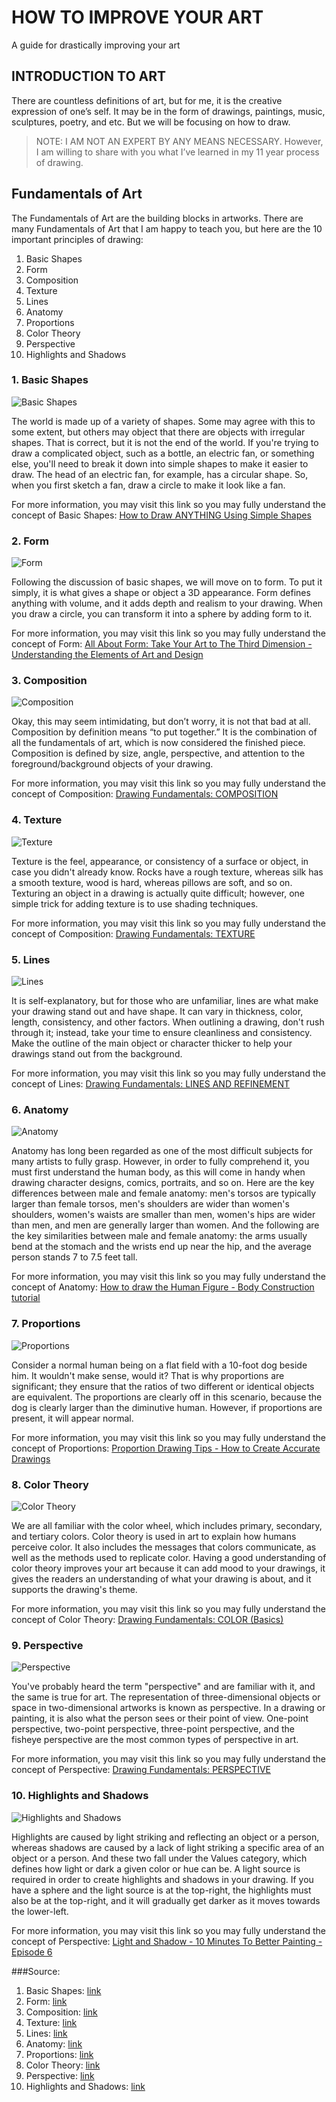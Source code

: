 # HOW TO IMPROVE YOUR ART
A guide for drastically improving your art 


## **INTRODUCTION TO ART**
There are countless definitions of art, but for me, it is the creative expression of one’s self. It may be in the form of drawings, paintings, music, sculptures, poetry, and etc. But we will be focusing on how to draw.

> NOTE: I AM NOT AN EXPERT BY ANY MEANS NECESSARY. However, I am willing to share with you what I’ve learned in my 11 year process of drawing.

## Fundamentals of Art
The Fundamentals of Art are the building blocks in artworks. There are many Fundamentals of Art that I am happy to teach you, but here are the 10 important principles of drawing:
1. Basic Shapes
2. Form
3. Composition
4. Texture
5. Lines
6. Anatomy
7. Proportions
8. Color Theory
9. Perspective
10. Highlights and Shadows

### 1. Basic Shapes
![Basic Shapes](https://user-images.githubusercontent.com/99783855/155145793-ca59c4f3-ddb2-4c57-829d-f1c5b46e2b29.jpg)

The world is made up of a variety of shapes. Some may agree with this to some extent, but others may object that there are objects with irregular shapes. That is correct, but it is not the end of the world. If you're trying to draw a complicated object, such as a bottle, an electric fan, or something else, you'll need to break it down into simple shapes to make it easier to draw. The head of an electric fan, for example, has a circular shape. So, when you first sketch a fan, draw a circle to make it look like a fan.

For more information, you may visit this link so you may fully understand the concept of Basic Shapes: [How to Draw ANYTHING Using Simple Shapes](https://www.youtube.com/watch?v=-6F5q_5HC3o)

### 2. Form
![Form](https://user-images.githubusercontent.com/99783855/155145893-f1fc9cb2-fccb-48d0-bf97-ebd19b6d067c.png)

Following the discussion of basic shapes, we will move on to form. To put it simply, it is what gives a shape or object a 3D appearance. Form defines anything with volume, and it adds depth and realism to your drawing. When you draw a circle, you can transform it into a sphere by adding form to it.

For more information, you may visit this link so you may fully understand the concept of Form: [All About Form: Take Your Art to The Third Dimension - Understanding the Elements of Art and Design](https://www.youtube.com/watch?v=8P6OPDgEqw4)

### 3. Composition
![Composition](https://user-images.githubusercontent.com/99783855/155145947-4dc98e2e-110e-4db6-8f1b-d0a8b61d1c61.jpg)

Okay, this may seem intimidating, but don’t worry, it is not that bad at all. Composition by definition means “to put together.” It is the combination of all the fundamentals of art, which is now considered the finished piece. Composition is defined by size, angle, perspective, and attention to the foreground/background objects of your drawing.

For more information, you may visit this link so you may fully understand the concept of Composition: [Drawing Fundamentals: COMPOSITION](https://www.youtube.com/watch?v=aHq5KwFvtns)

### 4. Texture
![Texture](https://user-images.githubusercontent.com/99783855/155146023-1a3bfdcc-4786-467c-ae83-275cbe766bc0.jpg)

Texture is the feel, appearance, or consistency of a surface or object, in case you didn't already know. Rocks have a rough texture, whereas silk has a smooth texture, wood is hard, whereas pillows are soft, and so on. Texturing an object in a drawing is actually quite difficult; however, one simple trick for adding texture is to use shading techniques.

For more information, you may visit this link so you may fully understand the concept of Composition: [Drawing Fundamentals: TEXTURE](https://www.youtube.com/watch?v=qsSYPWOINcQ)

### 5. Lines
![Lines](https://user-images.githubusercontent.com/99783855/155146107-e9fd3039-1924-47e1-8557-2e5a6ece0251.jpg)

It is self-explanatory, but for those who are unfamiliar, lines are what make your drawing stand out and have shape. It can vary in thickness, color, length, consistency, and other factors. When outlining a drawing, don't rush through it; instead, take your time to ensure cleanliness and consistency. Make the outline of the main object or character thicker to help your drawings stand out from the background.

For more information, you may visit this link so you may fully understand the concept of Lines: [Drawing Fundamentals: LINES AND REFINEMENT](https://www.youtube.com/watch?v=2VxhE96DmtE)

### 6. Anatomy
![Anatomy](https://user-images.githubusercontent.com/99783855/155146160-b34c694c-a816-49e4-8ba0-9792d0c47ca0.jpg)

Anatomy has long been regarded as one of the most difficult subjects for many artists to fully grasp. However, in order to fully comprehend it, you must first understand the human body, as this will come in handy when drawing character designs, comics, portraits, and so on. Here are the key differences between male and female anatomy: men's torsos are typically larger than female torsos, men's shoulders are wider than women's shoulders, women's waists are smaller than men, women's hips are wider than men, and men are generally larger than women. And the following are the key similarities between male and female anatomy: the arms usually bend at the stomach and the wrists end up near the hip, and the average person stands 7 to 7.5 feet tall.

For more information, you may visit this link so you may fully understand the concept of Anatomy: [How to draw the Human Figure - Body Construction tutorial](https://www.youtube.com/watch?v=w2fKxNDsXuw)

### 7. Proportions
![Proportions](https://user-images.githubusercontent.com/99783855/155146191-2cce41c6-f638-4490-8443-9226f715f885.jpg)

Consider a normal human being on a flat field with a 10-foot dog beside him. It wouldn't make sense, would it? That is why proportions are significant; they ensure that the ratios of two different or identical objects are equivalent. The proportions are clearly off in this scenario, because the dog is clearly larger than the diminutive human. However, if proportions are present, it will appear normal.

For more information, you may visit this link so you may fully understand the concept of Proportions: [Proportion Drawing Tips - How to Create Accurate Drawings](https://www.youtube.com/watch?v=1zx-0cV8aug)

### 8. Color Theory
![Color Theory](https://user-images.githubusercontent.com/99783855/155146228-caf5f259-f786-490b-8187-cbc0cccdb74d.jpeg)

We are all familiar with the color wheel, which includes primary, secondary, and tertiary colors. Color theory is used in art to explain how humans perceive color. It also includes the messages that colors communicate, as well as the methods used to replicate color. Having a good understanding of color theory improves your art because it can add mood to your drawings, it gives the readers an understanding of what your drawing is about, and it supports the drawing's theme.

For more information, you may visit this link so you may fully understand the concept of Color Theory: [Drawing Fundamentals: COLOR (Basics)](https://www.youtube.com/watch?v=UV7-8ZrgZfY)

### 9. Perspective
![Perspective](https://user-images.githubusercontent.com/99783855/155146275-68fa4a6b-15e1-42cf-8f44-9b5fe991e464.jpg)

You've probably heard the term "perspective" and are familiar with it, and the same is true for art. The representation of three-dimensional objects or space in two-dimensional artworks is known as perspective. In a drawing or painting, it is also what the person sees or their point of view. One-point perspective, two-point perspective, three-point perspective, and the fisheye perspective are the most common types of perspective in art.

For more information, you may visit this link so you may fully understand the concept of Perspective: [Drawing Fundamentals: PERSPECTIVE](https://www.youtube.com/watch?v=0xnfQScu8cE)

### 10. Highlights and Shadows
![Highlights and Shadows](https://user-images.githubusercontent.com/99783855/155146339-7f737430-9d70-4cdd-bd56-4c7641263435.jpg)

Highlights are caused by light striking and reflecting an object or a person, whereas shadows are caused by a lack of light striking a specific area of an object or a person. And these two fall under the Values category, which defines how light or dark a given color or hue can be. A light source is required in order to create highlights and shadows in your drawing. If you have a sphere and the light source is at the top-right, the highlights must also be at the top-right, and it will gradually get darker as it moves towards the lower-left.

For more information, you may visit this link so you may fully understand the concept of Perspective: [Light and Shadow - 10 Minutes To Better Painting - Episode 6](https://www.youtube.com/watch?v=xcCJ2CU-bFw)

###Source:

1. Basic Shapes: [link](https://www.istockphoto.com/vector/geometric-shapes-with-labels-set-of-14-basic-shapes-simple-flat-vector-illustration-gm1270144089-373203953)
2. Form: [link](https://cryptocomics.com/blog/C/2020/10/22/Fundamentals-of-Comic-Book-Art-Part-2-Construction-767)
3. Composition: [link](https://www.artstation.com/learning/courses/VK3/composition-in-painting)
4. Texture: [link](https://www.pinterest.com/pin/528398968767286269/)
5. Lines: [link](https://stock.adobe.com/ph/images/type-of-lines-in-art/200339857)
6. Anatomy: [link](https://www.pinterest.ch/pin/205828645449442005/?amp_client_id=CLIENT_ID(_)&mweb_unauth_id=%7B%7Bdefault.session%7D%7D&simplified=true)
7. Proportions: [link](https://www.pinterest.com/pin/281193570455271214/?d=t&mt=login)
8. Color Theory: [link](https://uxplanet.org/analogous-colors-and-color-wheel-609a05b5b90e)
9. Perspective: [link](https://stock.adobe.com/images/sketch-interior-perspective-bath-room-black-and-white-interior-design/119724925)
10. Highlights and Shadows: [link](https://tsafallbeginningdrawing.wordpress.com/2013/11/14/value-and-rounded-volume/)
